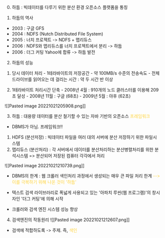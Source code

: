 0. 하둡 : 빅데이터를 다루기 위한 분산 환경 오픈소스 플랫폼을 통칭

1. 하둡의 역사
- 2003 : 구글 GFS
- 2004 : NDFS (Nutch Distributed File System) 
- 2005 : 너치 프로젝트 -> NDFS + 맵리듀스
- 2006 : NDFS와 맵리듀스를 너치 프로젝트에서 분리 -> 하둡
- 2006 : 더그 커팅 Yahoo에 합류 -> 하둡 발전

2. 하둡의 성능
  1) 당시 데이터 처리
	- 1테라바이트의 저장공간
	- 약 100MB/s 수준의 전송속도
	- 전체 드라이브를 읽어오는 데 걸리는 시간 : 약 두 시간 반 이상

  2) 1테라바이트 처리시간 단축
	- 2008년 4월 : 910개의 노드 클러스터를 이용해 209초 달성
	- 2008년 11월 : 구글 (68초)
	- 2009년 5월 : 야후 (62초)

![[Pasted image 20221021205908.png]]

3. 하둡 : 대용량 데이터를 분산 철기할 수 있는 자바 기반의 오픈소스 <span style="color: #ffd33d">프레임워크</span>
  * DBMS가 아님. 프레임워크!!
  1) HDFS (분산저장) : 빅데이터 파일을 여러 대의 서버에 분산 저장하기 위한 파일시스템
  2) 맵리듀스 (분산처리) : 각 서버에서 데이터를 분산처리하는 분산병렬처리를 위한 분석시스템
   => 분산되어 저장된 컴퓨터 각각에서 처리
   
![[Pasted image 20221021210739.png]]

- DBMS의 한계
	: 웹 크롤러 색인처리 과정에서 생성되는 매우 큰 파일 처리 한계
	<span style="color: #ffd33d">--> 이를 극복하기 위해 나온 것이 '하둡'</span>

- 텍스트 검색 라이브러리로 폭넓게 사용되고 있는 '아파치 루씬(웹 프로그램)'의 창시자인 '더그 커팅'에 의해 시작
- 크롤러와 검색 엔진 시스템 성능 향상

4.  검색엔진의 작동원리
![[Pasted image 20221021212607.png]]
- 검색에 적합하도록 -> 주제. 즉, <span style="color: #ffd33d">색인</span>